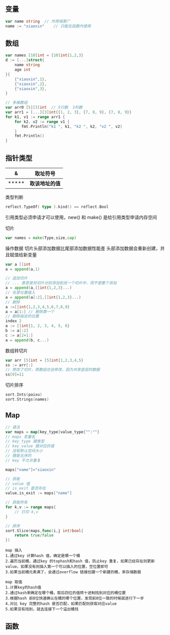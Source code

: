 ## 变量
``` go
var name string  // 作用域更广
name := "xiaoxin"    // 只能在函数内使用
```

## 数组
```Go
var names [10]int = [10]int{1,2,3}
d := [...]struct{
	name string
	age int
}{
	{"xiaoxin",1},
	{"xiaoxin",2},
	{"xiaoxin",3},
}

// 多维数组
var arr0 [5][3]int  // 5行数  3列数
var arr1 = [...][3]int{{1, 2, 3}, {7, 8, 9}, {7, 8, 9}}
for k1, v1 := range arr1 {  
    for k2, v2 := range v1 {  
       fmt.Println("k1 ", k1, "k2 ", k2, "v2 ", v2)  
    }  
    fmt.Println()  
}
```

## 指针类型

|   &   |    取址符号    |
| :---: | :--------: |
| ***** | **取该地址的值** |

类型判断
```Go
reflect.TypeOf( type ).kind() == reflect.Bool
```

引用类型必须申请才可以使用，new() 和 make() 是给引用类型申请内存空间

切片
```Go
var names = make(Type,size,cap)
```

操作数据
切片头部添加数据比尾部添加数据性能差
头部添加数据会重新创建，并且赋值给新变量
```Go
var a []int
a = append(a,1)

// 追加切片
// ... 意思是将切片分别添加到另一个切片中，而不是整个添加
a = append(a,[]int{1,2,3}...)
// 任意位置插入
a = append(a[:2],[]int{1,2,3}...)
// 删除
a :=[]int{1,2,3,4,5,6,7,8,9}
a = a[1:] // 删除第一个
// 删除指定的位置
index 2
a := []int{1, 2, 3, 4, 5, 6}  
b := a[:2]  
c := a[2+1:]  
a = append(b, c...)

```

数组转切片
```Go
var arr [5]int = [5]int{1,2,3,4,5}
ss := arr[:]
// 修改了切片，原数组也会修改，因为共享底层的数据
ss[0]=11 
```

切片排序
```Go
sort.Ints(paixu)
sort.Strings(names)
```

## Map
```Go
// 语法
var maps = map[key_type]value_type{"":""}
// maps 变量名
// key_type 键类型
// key_value 键对应的值
// 没有默认空间大小
// 键是无序的
// key 不允许重复

maps["name"]="xiaoxin"

// 获取
// value 值
// is_exit 是否存在
value,is_exit := maps["name"]

// 获取所有
for k,v := range maps{
	// 打印 k,v
}

// 排序
sort.Slice(maps,func(i,j int)bool{
	return true/false
})
```

```
map 插入
1.通过key 计算hash 值，确定是哪一个桶
2.遍历当前桶，通过key 的tophash和hash 值，防止key 重复，如果已经存在则更新value，如果没有则插入第一个可以插入的位置，空位置即可
3.如果当前桶元素满了，会通过overflow 链接创建一个新建的桶，来存储数据

map 取值
1.计算key的hash值
2.通过hash来确定在哪个桶，取后四位的值转十进制找到对应的桶位置
3.根据hash 前8位快速确认在桶的哪个位置，发现前8位一致的时候就进行下一步
4.对比 key 完整的hash 是否匹配，如果匹配则获取对应value
5.如果没有找到，就去连接下一个溢出桶找
```


## 函数
